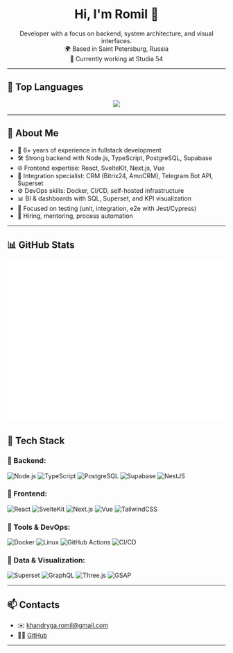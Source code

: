 <h1 align="center">Hi, I'm Romil 👋</h1>

<p align="center">
  Developer with a focus on backend, system architecture, and visual interfaces.<br/>
  🌍 Based in Saint Petersburg, Russia<br/>
  💼 Currently working at Studia 54
</p>

---

## 🧪 Top Languages

<p align="center">
  <img src="https://github-readme-stats.vercel.app/api/top-langs/?username=raamar&layout=compact&theme=default" />
</p>

---

## 🚀 About Me

- 🧠 6+ years of experience in fullstack development  
- 🛠 Strong backend with Node.js, TypeScript, PostgreSQL, Supabase  
- 🌐 Frontend expertise: React, SvelteKit, Next.js, Vue  
- 🧩 Integration specialist: CRM (Bitrix24, AmoCRM), Telegram Bot API, Superset  
- ⚙️ DevOps skills: Docker, CI/CD, self-hosted infrastructure  
- 📊 BI & dashboards with SQL, Superset, and KPI visualization  
- 🧪 Focused on testing (unit, integration, e2e with Jest/Cypress)  
- 🤝 Hiring, mentoring, process automation  

---

## 📊 GitHub Stats

<p align="center">
  <img src="https://raw.githubusercontent.com/raamar/raamar/refs/heads/master/github-metrics.svg" alt="Contribution Grid" width="800"/>
</p>

## 🧰 Tech Stack

### 🔹 Backend:
![Node.js](https://img.shields.io/badge/-Node.js-333?style=flat&logo=node.js)
![TypeScript](https://img.shields.io/badge/-TypeScript-333?style=flat&logo=typescript)
![PostgreSQL](https://img.shields.io/badge/-PostgreSQL-333?style=flat&logo=postgresql)
![Supabase](https://img.shields.io/badge/-Supabase-333?style=flat&logo=supabase)
![NestJS](https://img.shields.io/badge/-NestJS-333?style=flat&logo=nestjs)

### 🔹 Frontend:
![React](https://img.shields.io/badge/-React-333?style=flat&logo=react)
![SvelteKit](https://img.shields.io/badge/-SvelteKit-333?style=flat&logo=svelte)
![Next.js](https://img.shields.io/badge/-Next.js-333?style=flat&logo=next.js)
![Vue](https://img.shields.io/badge/-Vue.js-333?style=flat&logo=vue.js)
![TailwindCSS](https://img.shields.io/badge/-TailwindCSS-333?style=flat&logo=tailwind-css)

### 🔹 Tools & DevOps:
![Docker](https://img.shields.io/badge/-Docker-333?style=flat&logo=docker)
![Linux](https://img.shields.io/badge/-Linux-333?style=flat&logo=linux)
![GitHub Actions](https://img.shields.io/badge/-GitHub%20Actions-333?style=flat&logo=github-actions)
![CI/CD](https://img.shields.io/badge/-CI/CD-333?style=flat)

### 🔹 Data & Visualization:
![Superset](https://img.shields.io/badge/-Apache%20Superset-333?style=flat&logo=apache)
![GraphQL](https://img.shields.io/badge/-GraphQL-333?style=flat&logo=graphql)
![Three.js](https://img.shields.io/badge/-Three.js-333?style=flat&logo=three.js)
![GSAP](https://img.shields.io/badge/-GSAP-333?style=flat&logo=greensock)

---

## 📫 Contacts

- ✉️ khandryga.romil@gmail.com  
- 🧑‍💻 [GitHub](https://github.com/raamar)

---
